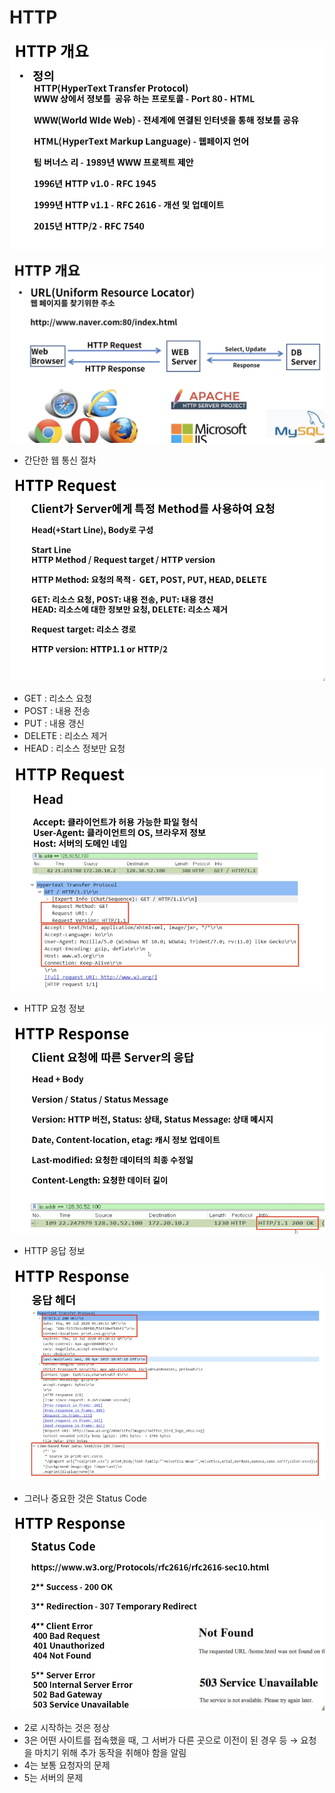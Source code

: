 # HTTP

![Untitled](HTTP%2024582/Untitled.png)

![Untitled](HTTP%2024582/Untitled%201.png)

- 간단한 웹 통신 절차

![Untitled](HTTP%2024582/Untitled%202.png)

- GET : 리소스 요청
- POST : 내용 전송
- PUT : 내용 갱신
- DELETE : 리소스 제거
- HEAD : 리소스 정보만 요청

![Untitled](HTTP%2024582/Untitled%203.png)

- HTTP 요청 정보

![Untitled](HTTP%2024582/Untitled%204.png)

- HTTP 응답 정보

![Untitled](HTTP%2024582/Untitled%205.png)

- 그러나 중요한 것은 Status Code

![Untitled](HTTP%2024582/Untitled%206.png)

- 2로 시작하는 것은 정상
- 3은 어떤 사이트를 접속했을 때, 그 서버가 다른 곳으로 이전이 된 경우 등
→ 요청을 마치기 위해 추가 동작을 취해야 함을 알림
- 4는 보통 요청자의 문제
- 5는 서버의 문제
